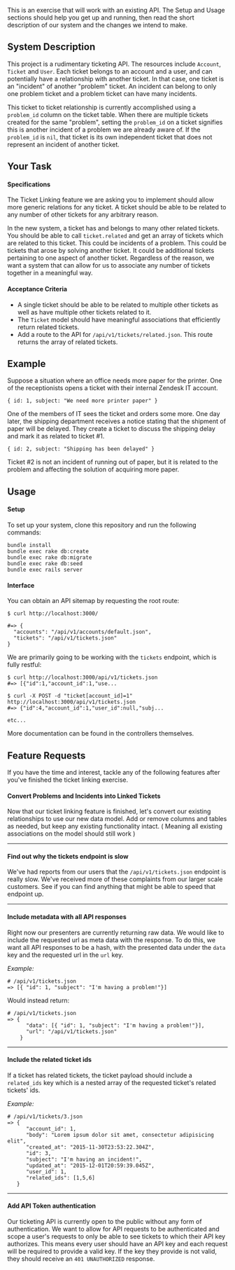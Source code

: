 This is an exercise that will work with an existing API. The Setup and Usage sections should help you get up and running, then read the short description of our system and the changes we intend to make.

## System Description

This project is a rudimentary ticketing API. The resources include `Account`, `Ticket` and `User`. Each ticket belongs to an account and a user, and can potentially have a relationship with another ticket. In that case, one ticket is an "incident" of another "problem" ticket. An incident can belong to only one problem ticket and a problem ticket can have many incidents.

This ticket to ticket relationship is currently accomplished using a `problem_id` column on the ticket table. When there are multiple tickets created for the same "problem", setting the `problem_id` on a ticket signifies this is another incident of a problem we are already aware of. If the `problem_id` is `nil`, that ticket is its own independent ticket that does not represent an incident of another ticket.

## Your Task

#### Specifications

The Ticket Linking feature we are asking you to implement should allow more generic relations for any ticket. A ticket should be able to be related to any number of other tickets for any arbitrary reason.

In the new system, a ticket has and belongs to many other related tickets. You should be able to call `ticket.related` and get an array of tickets which are related to this ticket. This could be incidents of a problem. This could be tickets that arose by solving another ticket. It could be additional tickets pertaining to one aspect of another ticket. Regardless of the reason, we want a system that can allow for us to associate any number of tickets together in a meaningful way.

#### Acceptance Criteria

- A single ticket should be able to be related to multiple other tickets as well as have multiple other tickets related to it.
- The `Ticket` model should have meaningful associations that efficiently return related tickets.
- Add a route to the API for `/api/v1/tickets/related.json`. This route returns the array of related tickets.

## Example

Suppose a situation where an office needs more paper for the printer. One of the receptionists opens a ticket with their internal Zendesk IT account.

    { id: 1, subject: "We need more printer paper" }

One of the members of IT sees the ticket and orders some more. One day later, the shipping department receives a notice stating that the shipment of paper will be delayed. They create a ticket to discuss the shipping delay and mark it as related to ticket #1.

    { id: 2, subject: "Shipping has been delayed" }

Ticket #2 is not an incident of running out of paper, but it is related to the problem and affecting the solution of acquiring more paper.


## Usage

#### Setup

To set up your system, clone this repository and run the following commands:

    bundle install
    bundle exec rake db:create
    bundle exec rake db:migrate
    bundle exec rake db:seed
    bundle exec rails server


#### Interface

You can obtain an API sitemap by requesting the root route:

    $ curl http://localhost:3000/

    #=> {
      "accounts": "/api/v1/accounts/default.json",
      "tickets": "/api/v1/tickets.json"
    }

We are primarily going to be working with the `tickets` endpoint, which is fully restful:

    $ curl http://localhost:3000/api/v1/tickets.json
    #=> [{"id":1,"account_id":1,"use...

    $ curl -X POST -d "ticket[account_id]=1" http://localhost:3000/api/v1/tickets.json
    #=> {"id":4,"account_id":1,"user_id":null,"subj...

    etc...

More documentation can be found in the controllers themselves.

## Feature Requests

If you have the time and interest, tackle any of the following features after you've finished the ticket linking exercise.

#### Convert Problems and Incidents into Linked Tickets

Now that our ticket linking feature is finished, let's convert our existing relationships to use our new data model. Add or remove columns and tables as needed, but keep any existing functionality intact. ( Meaning all existing associations on the model should still work )

***
#### Find out why the tickets endpoint is slow

We've had reports from our users that the `/api/v1/tickets.json` endpoint is really slow. We've received more of these complaints from our larger scale customers. See if you can find anything that might be able to speed that endpoint up.

***
#### Include metadata with all API responses

Right now our presenters are currently returning raw data. We would like to include the requested url as meta data with the response. To do this, we want all API responses to be a hash, with the presented data under the `data` key and the requested url in the `url` key.

*Example:*

    # /api/v1/tickets.json
    => [{ "id": 1, "subject": "I'm having a problem!"}]

Would instead return:

    # /api/v1/tickets.json
    => {
          "data": [{ "id": 1, "subject": "I'm having a problem!"}],
          "url": "/api/v1/tickets.json"
        }



***
#### Include the related ticket ids

If a ticket has related tickets, the ticket payload should include a `related_ids` key which is a nested array of the requested ticket's related tickets' ids.

*Example:*

    # /api/v1/tickets/3.json
    => {
          "account_id": 1,
          "body": "Lorem ipsum dolor sit amet, consectetur adipisicing elit",
          "created_at": "2015-11-30T23:53:22.304Z",
          "id": 3,
          "subject": "I'm having an incident!",
          "updated_at": "2015-12-01T20:59:39.045Z",
          "user_id": 1,
          "related_ids": [1,5,6]
       }



***
#### Add API Token authentication

Our ticketing API is currently open to the public without any form of authentication. We want to allow for API requests to be authenticated and scope a user's requests to only be able to see tickets to which their API key authorizes. This means every user should have an API key and each request will be required to provide a valid key. If the key they provide is not valid, they should receive an `401 UNAUTHORIZED` response.

